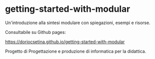 # getting-started-with-modular

Un'introduzione alla sintesi modulare con spiegazioni, esempi e risorse. 

Consultabile su Github pages:

https://doriocsetina.github.io/getting-started-with-modular

Progetto di Progettazione e produzione di informatica per la didattica. 